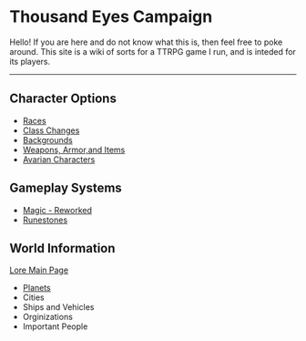 # Thousand Eyes Campaign

Hello! If you are here and do not know what this is, then feel free to poke around. This site is a wiki of sorts for a TTRPG game I run, and is inteded for its players.


---

## Character Options

 * [Races](charoptions/races.html)
 * [Class Changes](charoptions/classes.html)
 * [Backgrounds](charoptions/backgrounds.html)
 * [Weapons, Armor,and Items](charoptions/items.html)
 * [Avarian Characters](charoptions/avarian-characters.html)
 
## Gameplay Systems

 * [Magic - Reworked](charoptions/magic.html)
 * [Runestones](charoptions/runestones.html)

## World Information
[Lore Main Page](lore)

 * [Planets](lore/planets-interactive)
 * Cities
 * Ships and Vehicles
 * Orginizations
 * Important People


